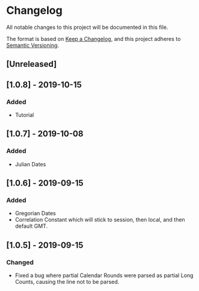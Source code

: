 # Changelog
All notable changes to this project will be documented in this file.

The format is based on [Keep a Changelog](https://keepachangelog.com/en/1.0.0/),
and this project adheres to [Semantic Versioning](https://semver.org/spec/v2.0.0.html).

## [Unreleased]

## [1.0.8] - 2019-10-15
### Added
 - Tutorial 

## [1.0.7] - 2019-10-08
### Added

 - Julian Dates

## [1.0.6] - 2019-09-15
### Added

 - Gregorian Dates
 - Correlation Constant which will stick to session, then local, and then default GMT.

## [1.0.5] - 2019-09-15
### Changed

 - Fixed a bug where partial Calendar Rounds were parsed as partial Long Counts,
 causing the line not to be parsed.
